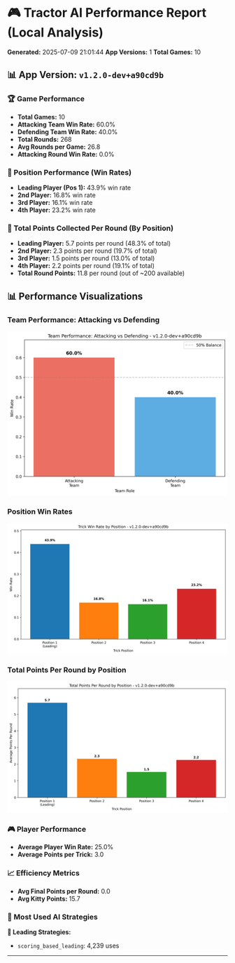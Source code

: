 # 🎮 Tractor AI Performance Report (Local Analysis)
**Generated:** 2025-07-09 21:01:44
**App Versions:** 1
**Total Games:** 10

## 📊 App Version: `v1.2.0-dev+a90cd9b`
### 🏆 Game Performance
- **Total Games:** 10
- **Attacking Team Win Rate:** 60.0%
- **Defending Team Win Rate:** 40.0%
- **Total Rounds:** 268
- **Avg Rounds per Game:** 26.8
- **Attacking Round Win Rate:** 0.0%

### 🎯 Position Performance (Win Rates)
- **Leading Player (Pos 1):** 43.9% win rate
- **2nd Player:** 16.8% win rate
- **3rd Player:** 16.1% win rate
- **4th Player:** 23.2% win rate

### 🎯 Total Points Collected Per Round (By Position)
- **Leading Player:** 5.7 points per round (48.3% of total)
- **2nd Player:** 2.3 points per round (19.7% of total)
- **3rd Player:** 1.5 points per round (13.0% of total)
- **4th Player:** 2.2 points per round (19.1% of total)
- **Total Round Points:** 11.8 per round (out of ~200 available)

## 📊 Performance Visualizations

### Team Performance: Attacking vs Defending
![Team Win Rates](team_win_rates_v1.2.0-dev_a90cd9b.png)

### Position Win Rates
![Position Win Rates](position_win_rates_v1.2.0-dev_a90cd9b.png)

### Total Points Per Round by Position
![Points Per Round](position_points_per_round_v1.2.0-dev_a90cd9b.png)

### 🎮 Player Performance
- **Average Player Win Rate:** 25.0%
- **Average Points per Trick:** 3.0

### 📈 Efficiency Metrics
- **Avg Final Points per Round:** 0.0
- **Avg Kitty Points:** 15.7

### 🧠 Most Used AI Strategies
**🎯 Leading Strategies:**
- `scoring_based_leading`: 4,239 uses

---

